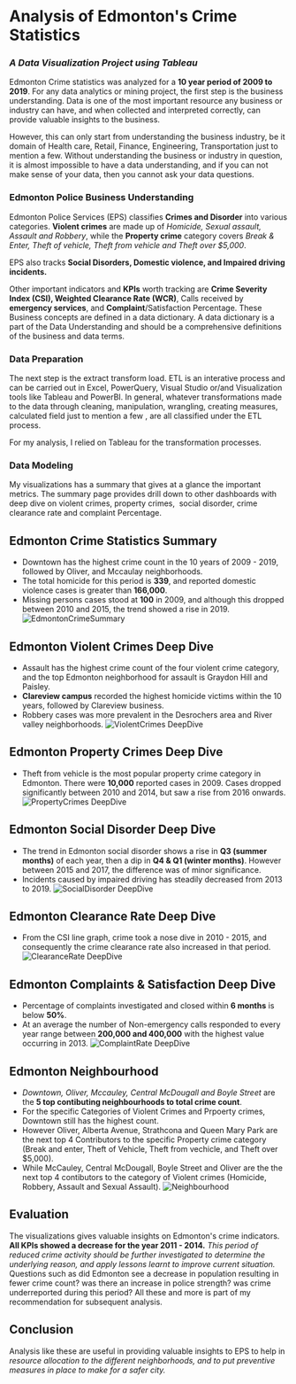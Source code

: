 # Analysis of Edmonton's Crime Statistics
### _A Data Visualization Project using Tableau_

Edmonton Crime statistics was analyzed for a **10 year period of 2009 to 2019**. For any data analytics or mining project, the first step is the business understanding. Data is one of the most important resource any business or industry can have, and when collected and interpreted correctly, can provide valuable insights to the business.

However, this can only start from understanding the business industry, be it domain of Health care, Retail, Finance, Engineering, Transportation just to mention a few. Without understanding the business or industry in question, it is almost impossible to have a data understanding, and if you can not make sense of your data, then you cannot ask your data questions.

### Edmonton Police Business Understanding 
Edmonton Police Services (EPS) classifies **Crimes and Disorder** into various categories. **Violent crimes** are made up of _Homicide, Sexual assault, Assault and Robbery_, while the **Property crime** category covers _Break & Enter, Theft of vehicle, Theft from vehicle and Theft over $5,000_.

EPS also tracks **Social Disorders, Domestic violence, and Impaired driving incidents.**

Other important indicators and **KPIs** worth tracking are **Crime Severity Index (CSI), Weighted Clearance Rate (WCR)**, Calls received by **emergency services**, and **Complaint**/Satisfaction Percentage. These Business concepts are defined in a data dictionary. A data dictionary is a part of the Data Understanding and should be a comprehensive definitions of the business and data terms.

### Data Preparation
The next step is the extract transform load. ETL is an interative process and can be carried out in Excel, PowerQuery, Visual Studio or/and Visualization tools like Tableau and PowerBI. In general, whatever transformations made to the data through cleaning, manipulation, wrangling, creating measures, calculated field just to mention a few , are all classified under the ETL process. 

For my analysis, I relied on Tableau for the transformation processes. 

### Data Modeling 
My visualizations has a summary that gives at a glance the important metrics. The summary page provides drill down to other dashboards with deep dive on violent crimes, property crimes,  social disorder, crime clearance rate and complaint Percentage.

## Edmonton Crime Statistics Summary
* Downtown has the highest crime count in the 10 years of 2009 - 2019, followed by Oliver, and Mccaulay neighborhoods. 
* The total homicide for this period is **339**, and reported domestic violence cases is greater than **166,000**.
* Missing persons cases stood at **100** in 2009, and although this dropped between 2010 and 2015, the trend showed a rise in 2019. 
![EdmontonCrimeSummary](https://user-images.githubusercontent.com/114383545/192958566-68e9d745-d06f-440b-9257-afb1c648fb78.jpg)



## Edmonton Violent Crimes Deep Dive
* Assault has the highest crime count of the four violent crime category, and the top Edmonton neighborhood for assault is Graydon Hill and Paisley.
* **Clareview campus** recorded the highest homicide victims within the 10 years, followed by Clareview business.
* Robbery cases was more prevalent in the Desrochers area and River valley neighborhoods. 
![ViolentCrimes DeepDive](https://user-images.githubusercontent.com/114383545/192958671-8cb78add-a4e4-4882-9f03-f3af11870025.jpg)



## Edmonton Property Crimes Deep Dive
* Theft from vehicle is the most popular property crime category in Edmonton. There were **10,000** reported cases in 2009. Cases dropped significantly between 2010 and 2014, but saw a rise from 2016 onwards.
![PropertyCrimes DeepDive](https://user-images.githubusercontent.com/114383545/192958719-61e5423b-a025-438e-85e2-e25840c1576d.jpg)



## Edmonton Social Disorder Deep Dive
* The trend in Edmonton social disorder shows a rise in **Q3 (summer months)** of each year, then a dip in **Q4 & Q1 (winter months)**. However between 2015 and 2017, the difference was of minor significance.
* Incidents caused by impaired driving has steadily decreased from 2013 to 2019.
![SocialDisorder DeepDive](https://user-images.githubusercontent.com/114383545/192958764-9e9aad92-06eb-46c4-a12f-67cf69a943a4.jpg)



## Edmonton Clearance Rate Deep Dive
* From the CSI line graph, crime took a nose dive in 2010 - 2015, and consequently the crime clearance rate also increased in that period.
![ClearanceRate DeepDive](https://user-images.githubusercontent.com/114383545/192958797-0648d7f1-86dc-4bcc-b917-fb368db5ff2d.jpg)



## Edmonton Complaints & Satisfaction Deep Dive
* Percentage of complaints investigated and closed within **6 months** is below **50%**. 
* At an average the number of Non-emergency calls responded to every year range between **200,000 and 400,000** with the highest value occurring in 2013.
![ComplaintRate DeepDive](https://user-images.githubusercontent.com/114383545/192958838-68a4340c-4163-4779-a7e5-8546e96bafbc.jpg)

## Edmonton Neighbourhood
* _Downtown, Oliver, Mccauley, Central McDougall and Boyle Street_ are the **5 top contibuting neighbourhoods to total crime count**. 
* For the specific Categories of Violent Crimes and Prpoerty crimes, Downtown still has the highest count. 
* However Oliver, Alberta Avenue, Strathcona and Queen Mary Park are the next top 4 Contributors to the specific Property crime category (Break and enter, Theft of Vehicle, Theft from vechicle, and Theft over $5,000). 
* While McCauley, Central McDougall, Boyle Street and Oliver are the the next top 4 contibutors to the category of Violent crimes (Homicide, Robbery, Assault and Sexual Assault).
![Neighbourhood](https://user-images.githubusercontent.com/114383545/193347797-98e5f22b-b7f3-4a1e-b3e3-5df80638483e.jpg)

## Evaluation
The visualizations gives valuable insights on Edmonton's crime indicators. **All KPIs showed a decrease for the year 2011 - 2014.** _This period of reduced crime activity should be further investigated to determine the underlying reason, and apply lessons learnt to improve current situation._ Questions such as did Edmonton see a decrease in population resulting in fewer crime count? was there an increase in police strength? was crime underreported during this period? All these and more is part of my recommendation for subsequent analysis.


## Conclusion
Analysis like these are useful in providing valuable insights to EPS to help in _resource allocation to the different neighborhoods, and to put preventive measures in place to make for a safer city._
